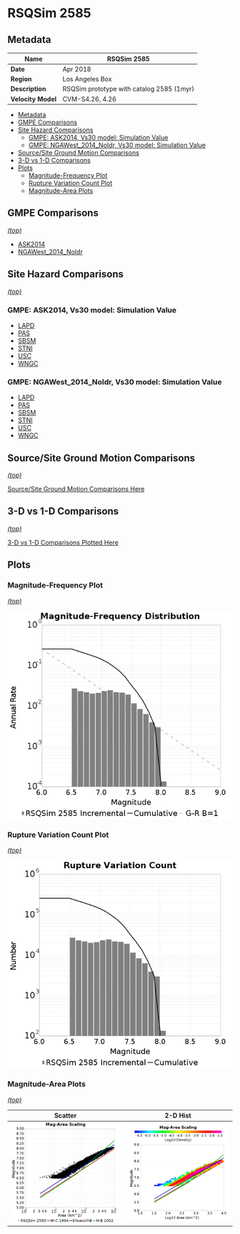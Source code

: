 # RSQSim 2585
## Metadata
| **Name** | RSQSim 2585 |
|-----|-----|
| **Date** | Apr 2018 |
| **Region** | Los Angeles Box |
| **Description** | RSQSim prototype with catalog 2585 (1myr) |
| **Velocity Model** | CVM-S4.26, 4.26 |

* [Metadata](#metadata)
* [GMPE Comparisons](#gmpe-comparisons)
* [Site Hazard Comparisons](#site-hazard-comparisons)
  * [GMPE: ASK2014, Vs30 model: Simulation Value](#gmpe-ask2014-vs30-model-simulation-value)
  * [GMPE: NGAWest_2014_NoIdr, Vs30 model: Simulation Value](#gmpe-ngawest2014noidr-vs30-model-simulation-value)
* [Source/Site Ground Motion Comparisons](#sourcesite-ground-motion-comparisons)
* [3-D vs 1-D Comparisons](#3-d-vs-1-d-comparisons)
* [Plots](#plots)
  * [Magnitude-Frequency Plot](#magnitude-frequency-plot)
  * [Rupture Variation Count Plot](#rupture-variation-count-plot)
  * [Magnitude-Area Plots](#magnitude-area-plots)

## GMPE Comparisons
*[(top)](#rsqsim-2585)*

* [ASK2014](gmpe_comparisons_ASK2014_Vs30Simulation/)
* [NGAWest_2014_NoIdr](gmpe_comparisons_NGAWest_2014_NoIdr_Vs30Simulation/)

## Site Hazard Comparisons
*[(top)](#rsqsim-2585)*

### GMPE: ASK2014, Vs30 model: Simulation Value

* [LAPD](site_hazard_LAPD_ASK2014_Vs30Simulation/)
* [PAS](site_hazard_PAS_ASK2014_Vs30Simulation/)
* [SBSM](site_hazard_SBSM_ASK2014_Vs30Simulation/)
* [STNI](site_hazard_STNI_ASK2014_Vs30Simulation/)
* [USC](site_hazard_USC_ASK2014_Vs30Simulation/)
* [WNGC](site_hazard_WNGC_ASK2014_Vs30Simulation/)
### GMPE: NGAWest_2014_NoIdr, Vs30 model: Simulation Value

* [LAPD](site_hazard_LAPD_NGAWest_2014_NoIdr_Vs30Simulation/)
* [PAS](site_hazard_PAS_NGAWest_2014_NoIdr_Vs30Simulation/)
* [SBSM](site_hazard_SBSM_NGAWest_2014_NoIdr_Vs30Simulation/)
* [STNI](site_hazard_STNI_NGAWest_2014_NoIdr_Vs30Simulation/)
* [USC](site_hazard_USC_NGAWest_2014_NoIdr_Vs30Simulation/)
* [WNGC](site_hazard_WNGC_NGAWest_2014_NoIdr_Vs30Simulation/)

## Source/Site Ground Motion Comparisons
*[(top)](#rsqsim-2585)*

[Source/Site Ground Motion Comparisons Here](source_site_comparisons_Vs30Simulation/)

## 3-D vs 1-D Comparisons
*[(top)](#rsqsim-2585)*

[3-D vs 1-D Comparisons Plotted Here](3d_1d_comparison/)

## Plots
### Magnitude-Frequency Plot
*[(top)](#rsqsim-2585)*

![MFD](resources/mfd.png)
### Rupture Variation Count Plot
*[(top)](#rsqsim-2585)*

![RV Count](resources/rv_count.png)
### Magnitude-Area Plots
*[(top)](#rsqsim-2585)*

| Scatter | 2-D Hist |
|-----|-----|
| ![MFD Scatter](resources/mag_area.png) | ![MFD Hist](resources/mag_area_hist2D.png) |

